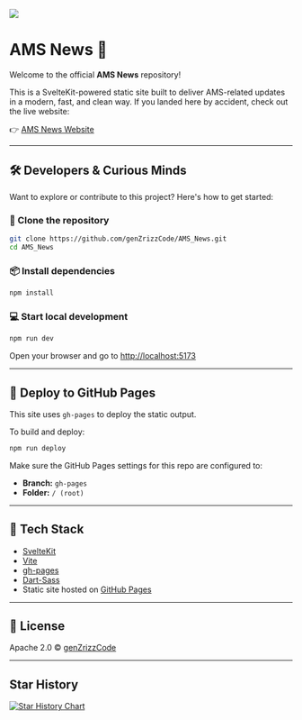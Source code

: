 ![](static/favicon.ico)

# AMS News 📰

Welcome to the official **AMS News** repository!

This is a SvelteKit-powered static site built to deliver AMS-related updates in a modern, fast, and clean way. If you landed here by accident, check out the live website:

👉 [AMS News Website](https://genzrizzCode.github.io/AMS_News/)

---

## 🛠 Developers & Curious Minds

Want to explore or contribute to this project? Here's how to get started:

### 🔧 Clone the repository

```bash
git clone https://github.com/genZrizzCode/AMS_News.git
cd AMS_News
```

### 📦 Install dependencies

```bash
npm install
```

### 💻 Start local development

```bash
npm run dev
```

Open your browser and go to [http://localhost:5173](http://localhost:5173)

---

## 🚀 Deploy to GitHub Pages

This site uses `gh-pages` to deploy the static output.

To build and deploy:

```bash
npm run deploy
```

Make sure the GitHub Pages settings for this repo are configured to:
- **Branch:** `gh-pages`
- **Folder:** `/ (root)`

---

## 🧰 Tech Stack

- [SvelteKit](https://kit.svelte.dev/)
- [Vite](https://vitejs.dev/)
- [gh-pages](https://www.npmjs.com/package/gh-pages)
- [Dart-Sass](https://github.com/sass/dart-sass/releases/tag/1.89.0)
- Static site hosted on [GitHub Pages](https://pages.github.com/)

---

## 📄 License

Apache 2.0 © [genZrizzCode](https://github.com/genZrizzCode)

---

## Star History

<a href="https://www.star-history.com/#genZrizzCode/AMS_News&Date">
 <picture>
   <source media="(prefers-color-scheme: dark)" srcset="https://api.star-history.com/svg?repos=genZrizzCode/AMS_News&type=Date&theme=dark" />
   <source media="(prefers-color-scheme: light)" srcset="https://api.star-history.com/svg?repos=genZrizzCode/AMS_News&type=Date" />
   <img alt="Star History Chart" src="https://api.star-history.com/svg?repos=genZrizzCode/AMS_News&type=Date" />
 </picture>
</a>